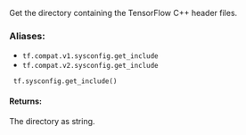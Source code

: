 Get the directory containing the TensorFlow C++ header files.
### Aliases:
- `tf.compat.v1.sysconfig.get_include`
- `tf.compat.v2.sysconfig.get_include`

```
 tf.sysconfig.get_include()
```
#### Returns:
The directory as string.
